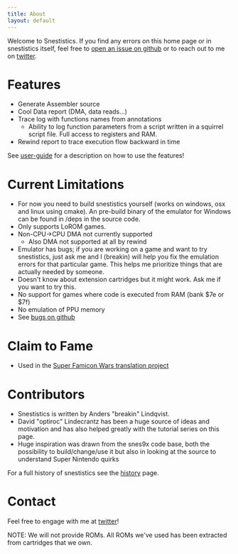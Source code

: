 ```yaml
---
title: About
layout: default
---
```

Welcome to Snestistics. If you find any errors on this home page or in snestistics itself, feel free to [open an issue on github](https://github.com/breakin/snestistics/issues) or to reach out to me on [twitter](https://twitter.com/anders_breakin).

Features
========
* Generate Assembler source
* Cool Data report (DMA, data reads...)
* Trace log with functions names from annotations
	* Ability to log function parameters from a script written in a squirrel script file. Full access to registers and RAM.
* Rewind report to trace execution flow backward in time

See [user-guide](user-guide) for a description on how to use the features!

Current Limitations
===================
* For now you need to build snestistics yourself (works on windows, osx and linux using cmake). An pre-build binary of the emulator for Windows can be found in /deps in the source code.
* Only supports LoROM games.
* Non-CPU->CPU DMA not currently supported
	* Also DMA not supported at all by rewind
* Emulator has bugs; if you are working on a game and want to try snestistics, just ask me and I (breakin) will help you fix the emulation errors for that particular game. This helps me prioritize things that are actually needed by someone.
* Doesn't know about extension cartridges but it might work. Ask me if you want to try this.
* No support for games where code is executed from RAM (bank $7e or $7f)
* No emulation of PPU memory
* See [bugs on github](https://github.com/breakin/snestistics/labels/bug)

Claim to Fame
=============
* Used in the [Super Famicon Wars translation project](https://www.romhacking.net/translations/3354/)

Contributors
============
* Snestistics is written by Anders "breakin" Lindqvist.
* David "optiroc" Lindecrantz has been a huge source of ideas and motivation and has also helped greatly with the tutorial series on this page.
* Huge inspiration was drawn from the snes9x code base, both the possibility to build/change/use it but also in looking at the source to understand Super Nintendo quirks

For a full history of snestistics see the [history](history) page.

Contact
=======
Feel free to engage with me at [twitter](https://twitter.com/anders_breakin)!

NOTE: We will not provide ROMs. All ROMs we've used has been extracted from cartridges that we own.